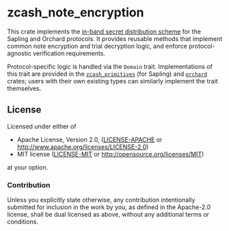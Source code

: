 # zcash_note_encryption

This crate implements the [in-band secret distribution scheme] for the Sapling and
Orchard protocols. It provides reusable methods that implement common note encryption
and trial decryption logic, and enforce protocol-agnostic verification requirements.

Protocol-specific logic is handled via the `Domain` trait. Implementations of this
trait are provided in the [`zcash_primitives`] (for Sapling) and [`orchard`] crates;
users with their own existing types can similarly implement the trait themselves.

[in-band secret distribution scheme]: https://zips.z.cash/protocol/protocol.pdf#saplingandorchardinband
[`zcash_primitives`]: https://crates.io/crates/zcash_primitives
[`orchard`]: https://crates.io/crates/orchard

## License

Licensed under either of

 * Apache License, Version 2.0, ([LICENSE-APACHE](LICENSE-APACHE) or
   http://www.apache.org/licenses/LICENSE-2.0)
 * MIT license ([LICENSE-MIT](LICENSE-MIT) or http://opensource.org/licenses/MIT)

at your option.

### Contribution

Unless you explicitly state otherwise, any contribution intentionally
submitted for inclusion in the work by you, as defined in the Apache-2.0
license, shall be dual licensed as above, without any additional terms or
conditions.
